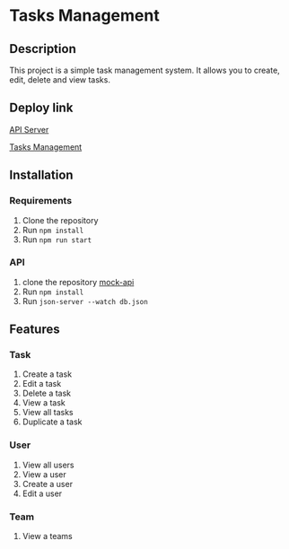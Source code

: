 # Tasks Management

## Description
This project is a simple task management system. It allows you to create, edit, delete and view tasks. 

## Deploy link
[API Server](https://my-json-server.typicode.com/phonghoanguit87/fake-api-demo)

[Tasks Management](https://tasks-management-ib0hvup43-phonghoanguit87.vercel.app/tasks)

## Installation

### Requirements
1. Clone the repository
2. Run `npm install`
3. Run `npm run start`

### API
1. clone the repository [mock-api](https://github.com/phonghoanguit87/fake-api-demo.git)
2. Run `npm install`
3. Run `json-server --watch db.json`

## Features
### Task
1. Create a task
2. Edit a task
3. Delete a task
4. View a task
5. View all tasks
6. Duplicate a task

### User
1. View all users
2. View a user
3. Create a user
4. Edit a user

### Team
1. View a teams